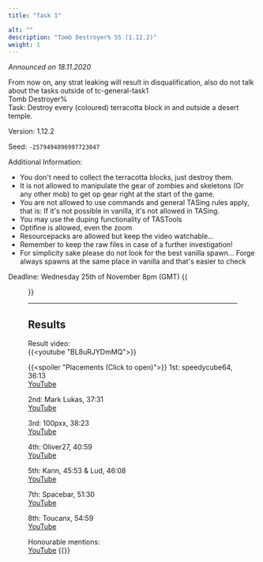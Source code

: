 ```yaml
---
title: "Task 1"

alt: ""
description: "Tomb Destroyer% SS (1.12.2)"
weight: 1
---
```

*Announced on 18.11.2020*  
  
From now on, any strat leaking will result in disqualification, also do not talk about the tasks outside of tc-general-task1  
Tomb Destroyer%  
Task: Destroy every (coloured) terracotta block in and outside a desert temple.  
  
Version: 1.12.2  
  
Seed: `-2579494896997723047`  
  
Additional Information:  
- You don't need to collect the terracotta blocks, just destroy them. 
- It is not allowed to manipulate the gear of zombies and skeletons (Or any other mob) to get op gear right at the start of the game.
- You are not allowed to use commands and general TASing rules apply, that is: If it's not possible in vanilla, it's not allowed in TASing. 
- You may use the duping functionality of TASTools
- Optifine is allowed, even the zoom
- Resourcepacks are allowed but keep the video watchable...
- Remember to keep the raw files in case of a further investigation!
- For simplicity sake please do not look for the best vanilla spawn... Forge always spawns at the same place in vanilla and that's easier to check
  
Deadline: Wednesday 25th of November 8pm (GMT)
{{<figure class="screenshot" src="../thumbnails/Preview1.jpg">}}
  
  ---
## Results

Result video:  
{{<youtube "BL8uRJYDmMQ">}}
  
{{<spoiler "Placements (Click to open)">}}
1st: speedycube64, 36:13  
[YouTube](https://youtu.be/C-YB0EkhBDw)

2nd: Mark Lukas, 37:31  
[YouTube](https://youtu.be/mAShRW-MD3Q)

3rd: 100pxx, 38:23  
[YouTube](https://youtu.be/q3rGLnGbgfQ)

4th: Oliver27, 40:59  
[YouTube](https://www.youtube.com/watch?v=Mq5Byr1ESdg)

5th: Kann,  45:53 & Lud, 46:08  
[YouTube](https://youtu.be/KmJ39wKOsQ4)

7th: Spacebar, 51:30  
[YouTube](https://youtu.be/NMCi6TynNRE)

8th: Toucanx, 54:59  
[YouTube](https://youtu.be/eW7NCUS-T_k)

Honourable mentions:  
[YouTube](https://youtu.be/ZHBqJ11Id5w)
{{</spoiler>}}